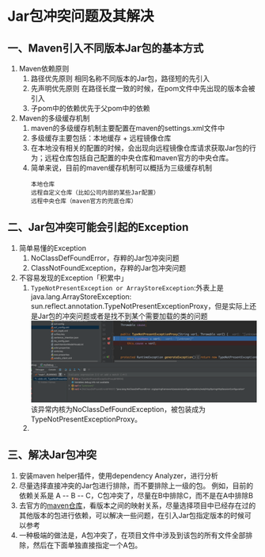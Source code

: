 # Jar包冲突问题及其解决

## 一、Maven引入不同版本Jar包的基本方式
1. Maven依赖原则
   1. 路径优先原则
      相同名称不同版本的Jar包，路径短的先引入
   2. 先声明优先原则
      在路径长度一致的时候，在pom文件中先出现的版本会被引入
   3. 子pom中的依赖优先于父pom中的依赖
2. Maven的多级缓存机制
   1. maven的多级缓存机制主要配置在maven的settings.xml文件中
   2. 多级缓存主要包括：本地缓存 + 远程镜像仓库
   3. 在本地没有相关的配置的时候，会出现向远程镜像仓库请求获取Jar包的行为；远程仓库包括自己配置的中央仓库和maven官方的中央仓库。
   4. 简单来说，目前的maven缓存机制可以概括为三级缓存机制
      ```
      本地仓库
      远程自定义仓库（比如公司内部的某些Jar配置）
      远程中央仓库（maven官方的兜底仓库）
      ```
   

## 二、Jar包冲突可能会引起的Exception
1. 简单易懂的Exception
   1. NoClassDefFoundError，存粹的Jar包冲突问题
   2. ClassNotFoundException，存粹的Jar包冲突问题
2. 不容易发现的Exception「积累中」
   1. `TypeNotPresentException or ArrayStoreException`:外表上是java.lang.ArrayStoreException: sun.reflect.annotation.TypeNotPresentExceptionProxy，但是实际上还是Jar包的冲突问题或者是找不到某个需要加载的类的问题
      ![代码实例](fig/TypeNotPresentExceptionProxy.png)
      该异常内核为NoClassDefFoundException，被包装成为TypeNotPresentExceptionProxy。
   2. 


## 三、解决Jar包冲突
1. 安装maven helper插件，使用dependency Analyzer，进行分析
2. 尽量选择直接冲突的Jar包进行排除，而不要排除上一级的包。
   例如，目前的依赖关系是 A -- B -- C，C包冲突了，尽量在B中排除C，而不是在A中排除B
3. 去官方的[maven仓库](https://mvnrepository.com/)，看版本之间的映射关系，尽量选择项目中已经存在过的其他版本的包进行依赖，可以解决一些问题，在引入Jar包指定版本的时候可以参考
4. 一种极端的做法是，A包冲突了，在项目文件中涉及到该包的所有文件全部排除，然后在下面单独直接指定一个A包。

